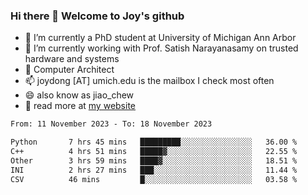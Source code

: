### Hi there 👋 Welcome to Joy's github

- 🔭 I’m currently a PhD student at University of Michigan Ann Arbor
- 🌱 I’m currently working with Prof. Satish Narayanasamy on trusted hardware and systems
- 👯 Computer Architect
- 📫 joydong [AT] umich.edu is the mailbox I check most often
- 😄 also know as jiao_chew
- 💬 read more at [my website](https://joydddd.github.io/)
<!--START_SECTION:waka-->

```txt
From: 11 November 2023 - To: 18 November 2023

Python       7 hrs 45 mins   █████████░░░░░░░░░░░░░░░░   36.00 %
C++          4 hrs 51 mins   █████▓░░░░░░░░░░░░░░░░░░░   22.55 %
Other        3 hrs 59 mins   ████▓░░░░░░░░░░░░░░░░░░░░   18.51 %
INI          2 hrs 27 mins   ███░░░░░░░░░░░░░░░░░░░░░░   11.44 %
CSV          46 mins         █░░░░░░░░░░░░░░░░░░░░░░░░   03.58 %
```

<!--END_SECTION:waka-->
